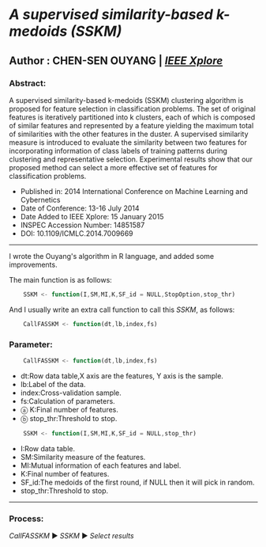 # *A supervised similarity-based k-medoids (SSKM)*
## Author : CHEN-SEN OUYANG | [*IEEE Xplore*](https://ieeexplore.ieee.org/abstract/document/7009669 "IEEE Xplore")
### Abstract:
A supervised similarity-based k-medoids (SSKM) clustering algorithm is proposed for feature selection in classification problems. The set of original features is iteratively partitioned into k clusters, each of which is composed of similar features and represented by a feature yielding the maximum total of similarities with the other features in the duster. A supervised similarity measure is introduced to evaluate the similarity between two features for incorporating information of class labels of training patterns during clustering and representative selection. Experimental results show that our proposed method can select a more effective set of features for classification problems.
* Published in: 2014 International Conference on Machine Learning and Cybernetics
* Date of Conference: 13-16 July 2014
* Date Added to IEEE Xplore: 15 January 2015
* INSPEC Accession Number: 14851587
* DOI: 10.1109/ICMLC.2014.7009669
---
I wrote the Ouyang's algorithm in R language, and added some improvements.

The main function is as follows:
```js
    SSKM <- function(I,SM,MI,K,SF_id = NULL,StopOption,stop_thr)
```   
And I usually write an extra call function to call this *SSKM*, as follows:
```js
    CallFASSKM <- function(dt,lb,index,fs)
```    
### Parameter:
```js
    CallFASSKM <- function(dt,lb,index,fs)
```

*  dt:Row data table,X axis are the features, Y axis is the sample.
*  lb:Label of the data.
*  index:Cross-validation sample.
*  fs:Calculation of parameters.
*   ⓐ K:Final number of features.
*   ⓑ stop_thr:Threshold to stop.

```js
    SSKM <- function(I,SM,MI,K,SF_id = NULL,stop_thr)
```

*  I:Row data table.
*  SM:Similarity measure of the features.
*  MI:Mutual information of each features and label.
*  K:Final number of features.
*  SF_id:The medoids of the first round, if NULL then it will pick in random.
*  stop_thr:Threshold to stop.
---
### Process:
*CallFASSKM* ▶ *SSKM* ▶ *Select results*



